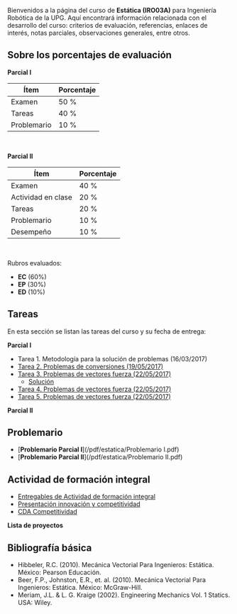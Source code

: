 <!-- 
.. title: Estática 3A
.. slug: estatica-3a
.. date: 2017-05-07 11:04:09 UTC-05:00
.. tags: 
.. category: 
.. link: 
.. description: 
.. type: text
-->

Bienvenidos a la página del curso de **Estática (IRO03A)** para Ingeniería Robótica de la UPG.
Aquí encontrará información relacionada con el desarrollo del curso: criterios de evaluación, referencias, 
enlaces de interés, notas parciales, observaciones generales, entre otros.

## Sobre los porcentajes de evaluación

**Parcial I**

| **Ítem** | **Porcentaje** |
|----|----|
| Examen | 50 % |
| Tareas | 40 % |
| Problemario | 10 % |

<br>

**Parcial II**

| **Ítem** | **Porcentaje** |
|----|----|
| Examen | 40 % |
| Actividad en clase | 20 % |
| Tareas | 20 % |
| Problemario | 10 % |
| Desempeño | 10 % |

<br>

Rubros evaluados:

* **EC** (60%)
* **EP** (30%)
* **ED** (10%)



## Tareas

En esta sección se listan las tareas del curso y su fecha de entrega:

**Parcial I**

* Tarea 1. Metodología para la solución de problemas (16/03/2017)
* [Tarea 2. Problemas de conversiones (19/05/2017)](/pdf/estatica/T2.pdf)
* [Tarea 3. Problemas de vectores fuerza (22/05/2017)](/pdf/estatica/T3.pdf)
    - [Solución](/pdf/estatica/T3-SOL.pdf)
* [Tarea 4. Problemas de vectores fuerza (22/05/2017)](/pdf/estatica/T4.pdf)
* [Tarea 5. Problemas de vectores fuerza (22/05/2017)](/pdf/estatica/T5.pdf)

**Parcial II**


<!-- **¿Cómo se calificarán las tareas?**

La aportación de cada tarea a la calificación parcial será de forma equitativa, a menos que se especifique 
de forma explícita una ponderación diferente.

Enseguida, se listan los puntos tomados en cuenta para asignar una calificación a las tareas y su correspondiente 
ponderación: 

* Presentación (10)
* Estructura (10)
* Contenido (60)
* Redacción y ortografía (10)
* Referencias (10)

En lo subsiguiente se describen los puntos anteriores: 

* **Presentación**: Todo lo relativo con el formato del documento: márgenes, distribución de espacios, colores, fuentes utilizadas, etc.
* **Estructura**: Manera en la que se distribuye el contenido: temas y subtemas u otro tipo de ítems necesarios para comunicar las ideas planteadas de manera efectiva.
* **Contenido**: Referente a la información contenida en el trabajo, sobre todo que esta corresponda con lo que se ha pedido.
* **Redacción y ortografía**: Autodescriptivo.
* **Referencias**:  Se califica dependiendo el estilo y claridad de las referencias incluidas.

> *En el caso que la tarea corresponda a la resolución de ejercicios, la calificación estará basada en el procedimiento y solución del mismo.* -->


## Problemario

* [**Problemario Parcial I**](/pdf/estatica/Problemario I.pdf)
* [**Problemario Parcial II**](/pdf/estatica/Problemario II.pdf)

## Actividad de formación integral

* [Entregables de Actividad de formación integral](/pdf/estatica/AFI.pdf)
* [Presentación innovación y competitividad](http://www.upgto.edu.mx/docs/mfi/c3/competitividad/anexo_innovacion_competitividad.pdf)
* [CDA Competitividad](http://www.upgto.edu.mx/docs/mfi/c3/competitividad/CDA_competitividad.pdf)

**Lista de proyectos**


## Bibliografía básica

* Hibbeler, R.C. (2010). Mecánica Vectorial Para Ingenieros: Estática. México: Pearson Educación.
* Beer, F.P., Johnston, E.R., et. al. (2010). Mecánica Vectorial Para Ingenieros: Estática. México: McGraw-Hill.
* Meriam, J.L. & L. G. Kraige (2002). Engineering Mechanics Vol. 1 Statics. USA: Wiley.